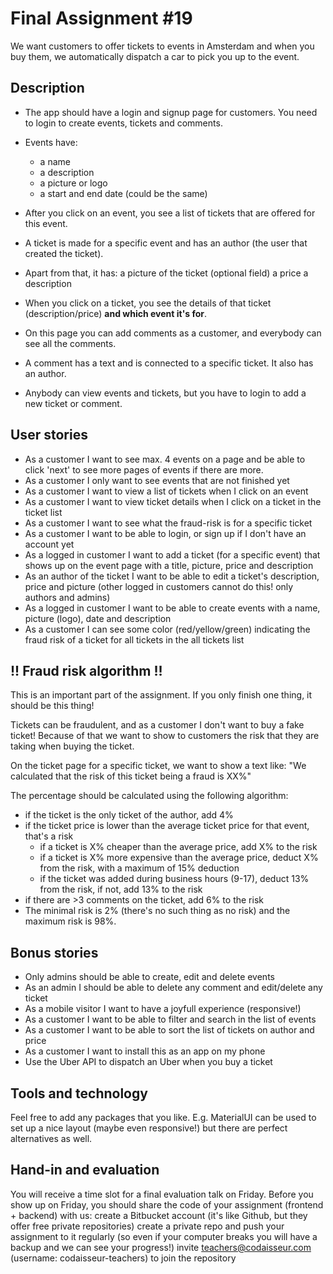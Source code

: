 # Final Assignment #19

We want customers to offer tickets to events in Amsterdam and when you buy them, we automatically
dispatch a car to pick you up to the event.


## Description

- The app should have a login and signup page for customers.
You need to login to create events, tickets and comments.

- Events have:

  - a name
  - a description
  - a picture or logo
  - a start and end date (could be the same)

- After you click on an event, you see a list of tickets that are offered for this event.

- A ticket is made for a specific event and has an author (the user that created the ticket).
- Apart from that, it has:
  a picture of the ticket (optional field)
  a price
  a description

* When you click on a ticket, you see the details of that ticket (description/price) **and which event it's for**.

* On this page you can add comments as a customer, and everybody can see all the comments.
* A comment has a text and is connected to a specific ticket. It also has an author.

- Anybody can view events and tickets, but you have to login to add a new ticket or comment.


## User stories

  - As a customer I want to see max. 4 events on a page
      and be able to click 'next' to see more pages of events if there are more.
  - As a customer I only want to see events that are not finished yet
  - As a customer I want to view a list of tickets when I click on an event
  - As a customer I want to view ticket details when I click on a ticket in the ticket list
  - As a customer I want to see what the fraud-risk is for a specific ticket
  - As a customer I want to be able to login, or sign up if I don't have an account yet
  - As a logged in customer I want to add a ticket (for a specific event) 
      that shows up on the event page with a title, picture, price and description
  - As an author of the ticket I want to be able to edit a ticket's description, price and picture
      (other logged in customers cannot do this! only authors and admins)
  - As a logged in customer I want to be able to create events
      with a name, picture (logo), date and description
  - As a customer I can see some color (red/yellow/green) indicating the fraud risk
      of a ticket for all tickets in the all tickets list



## !! Fraud risk algorithm !!

This is an important part of the assignment. If you only finish one thing, it should be this thing!

Tickets can be fraudulent, and as a customer I don't want to buy a fake ticket! Because of that we want to show to customers the risk that they are taking when buying the ticket.

On the ticket page for a specific ticket, we want to show a text like:
"We calculated that the risk of this ticket being a fraud is XX%"

The percentage should be calculated using the following algorithm:

  - if the ticket is the only ticket of the author, add 4%
  - if the ticket price is lower than the average ticket price for that event, that's a risk
    - if a ticket is X% cheaper than the average price, add X% to the risk
    - if a ticket is X% more expensive than the average price, deduct X% from the risk, with a maximum of 15% deduction
    - if the ticket was added during business hours (9-17), deduct 13% from the risk, if not, add 13% to the risk
  - if there are >3 comments on the ticket, add 6% to the risk
  - The minimal risk is 2% (there's no such thing as no risk) and the maximum risk is 98%.



## Bonus stories
  - Only admins should be able to create, edit and delete events
  - As an admin I should be able to delete any comment and edit/delete any ticket
  - As a mobile visitor I want to have a joyfull experience (responsive!)
  - As a customer I want to be able to filter and search in the list of events
  - As a customer I want to be able to sort the list of tickets on author and price
  - As a customer I want to install this as an app on my phone
  - Use the Uber API to dispatch an Uber when you buy a ticket



## Tools and technology

Feel free to add any packages that you like. E.g. MaterialUI can be used to set up a nice layout (maybe
even responsive!) but there are perfect alternatives as well.



## Hand-in and evaluation

You will receive a time slot for a final evaluation talk on Friday. Before you show up on Friday, you should
share the code of your assignment (frontend + backend) with us:
create a Bitbucket account (it's like Github, but they offer free private repositories)
create a private repo and push your assignment to it regularly (so even if your computer breaks you
will have a backup and we can see your progress!)
invite teachers@codaisseur.com (username: codaisseur-teachers) to join the repository



